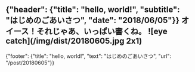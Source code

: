{"header": {"title": "hello, world!", "subtitle": "はじめのごあいさつ", "date": "2018/06/05"}}
オイース！それじゃあ、いっぱい書くね。
![eye catch](/img/dist/20180605.jpg 2x1)
---
{"footer": {"title": "hello, world!", "text": "はじめのごあいさつ", "url": "/post/20180605"}}